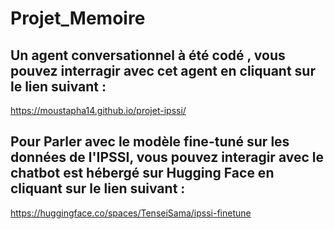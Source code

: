 # Projet_Memoire

## Un agent conversationnel à été codé , vous pouvez interragir avec cet agent en cliquant sur le lien suivant : 
https://moustapha14.github.io/projet-ipssi/
## Pour Parler avec le modèle fine-tuné sur les données de l'IPSSI, vous pouvez interagir avec le chatbot est hébergé sur Hugging Face en cliquant sur le lien suivant :  
https://huggingface.co/spaces/TenseiSama/ipssi-finetune

